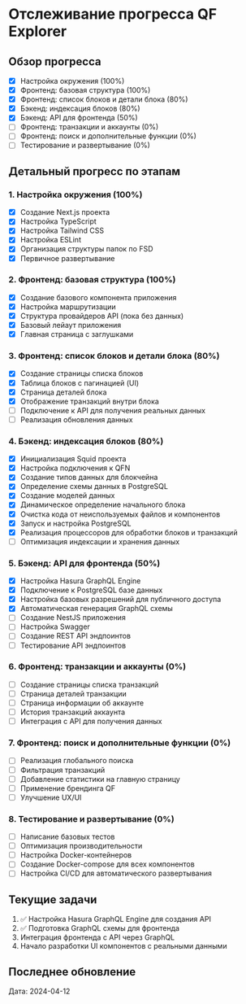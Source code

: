 # Отслеживание прогресса QF Explorer

## Обзор прогресса
- [x] Настройка окружения (100%)
- [x] Фронтенд: базовая структура (100%)
- [x] Фронтенд: список блоков и детали блока (80%)
- [x] Бэкенд: индексация блоков (80%)
- [x] Бэкенд: API для фронтенда (50%)
- [ ] Фронтенд: транзакции и аккаунты (0%)
- [ ] Фронтенд: поиск и дополнительные функции (0%)
- [ ] Тестирование и развертывание (0%)

## Детальный прогресс по этапам

### 1. Настройка окружения (100%)
- [x] Создание Next.js проекта
- [x] Настройка TypeScript
- [x] Настройка Tailwind CSS
- [x] Настройка ESLint
- [x] Организация структуры папок по FSD
- [x] Первичное развертывание

### 2. Фронтенд: базовая структура (100%)
- [x] Создание базового компонента приложения
- [x] Настройка маршрутизации
- [x] Структура провайдеров API (пока без данных)
- [x] Базовый лейаут приложения
- [x] Главная страница с заглушками

### 3. Фронтенд: список блоков и детали блока (80%)
- [x] Создание страницы списка блоков
- [x] Таблица блоков с пагинацией (UI)
- [x] Страница деталей блока
- [x] Отображение транзакций внутри блока
- [ ] Подключение к API для получения реальных данных
- [ ] Реализация обновления данных

### 4. Бэкенд: индексация блоков (80%)
- [x] Инициализация Squid проекта
- [x] Настройка подключения к QFN
- [x] Создание типов данных для блокчейна
- [x] Определение схемы данных в PostgreSQL
- [x] Создание моделей данных
- [x] Динамическое определение начального блока
- [x] Очистка кода от неиспользуемых файлов и компонентов
- [x] Запуск и настройка PostgreSQL
- [x] Реализация процессоров для обработки блоков и транзакций
- [ ] Оптимизация индексации и хранения данных

### 5. Бэкенд: API для фронтенда (50%)
- [x] Настройка Hasura GraphQL Engine
- [x] Подключение к PostgreSQL базе данных
- [x] Настройка базовых разрешений для публичного доступа
- [x] Автоматическая генерация GraphQL схемы
- [ ] Создание NestJS приложения
- [ ] Настройка Swagger
- [ ] Создание REST API эндпоинтов
- [ ] Тестирование API эндпоинтов

### 6. Фронтенд: транзакции и аккаунты (0%)
- [ ] Создание страницы списка транзакций
- [ ] Страница деталей транзакции
- [ ] Страница информации об аккаунте
- [ ] История транзакций аккаунта
- [ ] Интеграция с API для получения данных

### 7. Фронтенд: поиск и дополнительные функции (0%)
- [ ] Реализация глобального поиска
- [ ] Фильтрация транзакций
- [ ] Добавление статистики на главную страницу
- [ ] Применение брендинга QF
- [ ] Улучшение UX/UI

### 8. Тестирование и развертывание (0%)
- [ ] Написание базовых тестов
- [ ] Оптимизация производительности
- [ ] Настройка Docker-контейнеров
- [ ] Создание Docker-compose для всех компонентов
- [ ] Настройка CI/CD для автоматического развертывания

## Текущие задачи
1. ✅ Настройка Hasura GraphQL Engine для создания API
2. ✅ Подготовка GraphQL схемы для фронтенда
3. Интеграция фронтенда с API через GraphQL
4. Начало разработки UI компонентов с реальными данными

## Последнее обновление
Дата: 2024-04-12 